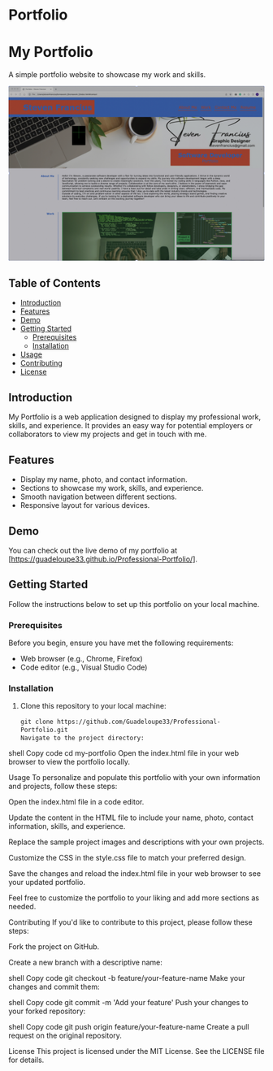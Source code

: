 # Portfolio

# My Portfolio

A simple portfolio website to showcase my work and skills.

<img src="./assest/images/homework2.jpg" alt="Website screenshot" />

## Table of Contents

- [Introduction](#introduction)
- [Features](#features)
- [Demo](#demo)
- [Getting Started](#getting-started)
  - [Prerequisites](#prerequisites)
  - [Installation](#installation)
- [Usage](#usage)
- [Contributing](#contributing)
- [License](#license)

## Introduction

My Portfolio is a web application designed to display my professional work, skills, and experience. It provides an easy way for potential employers or collaborators to view my projects and get in touch with me.

## Features

- Display my name, photo, and contact information.
- Sections to showcase my work, skills, and experience.
- Smooth navigation between different sections.
- Responsive layout for various devices.

## Demo

You can check out the live demo of my portfolio at [https://guadeloupe33.github.io/Professional-Portfolio/].

## Getting Started

Follow the instructions below to set up this portfolio on your local machine.

### Prerequisites

Before you begin, ensure you have met the following requirements:

- Web browser (e.g., Chrome, Firefox)
- Code editor (e.g., Visual Studio Code)

### Installation

1. Clone this repository to your local machine:

   ```shell
   git clone https://github.com/Guadeloupe33/Professional-Portfolio.git
   Navigate to the project directory:

shell
Copy code
cd my-portfolio
Open the index.html file in your web browser to view the portfolio locally.

Usage
To personalize and populate this portfolio with your own information and projects, follow these steps:

Open the index.html file in a code editor.

Update the content in the HTML file to include your name, photo, contact information, skills, and experience.

Replace the sample project images and descriptions with your own projects.

Customize the CSS in the style.css file to match your preferred design.

Save the changes and reload the index.html file in your web browser to see your updated portfolio.

Feel free to customize the portfolio to your liking and add more sections as needed.

Contributing
If you'd like to contribute to this project, please follow these steps:

Fork the project on GitHub.

Create a new branch with a descriptive name:

shell
Copy code
git checkout -b feature/your-feature-name
Make your changes and commit them:

shell
Copy code
git commit -m 'Add your feature'
Push your changes to your forked repository:

shell
Copy code
git push origin feature/your-feature-name
Create a pull request on the original repository.

License
This project is licensed under the MIT License. See the LICENSE file for details.



